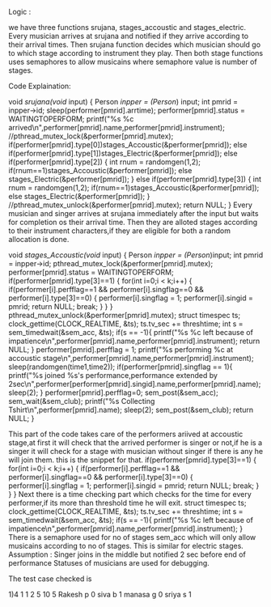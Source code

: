 Logic :

we have three functions srujana, stages_accoustic and stages_electric. Every musician arrives at srujana and notified
if they arrive according to their arrival times.
Then srujana function decides which musician should go to which stage according to instrument they play.
Then both stage functions uses semaphores to allow musicains where semaphore value is number of stages.

Code Explaination:

void *srujana(void* input)
{
	Person *inpper = (Person*) input;
	int pmrid = inpper->id;
	sleep(performer[pmrid].arrtime);
	performer[pmrid].status = WAITINGTOPERFORM;
	printf("%s %c arrived\n",performer[pmrid].name,performer[pmrid].instrument);
	//pthread_mutex_lock(&performer[pmrid].mutex);
	if(performer[pmrid].type[0])stages_Accoustic(&performer[pmrid]);
	else if(performer[pmrid].type[1])stages_Electric(&performer[pmrid]);
	else if(performer[pmrid].type[2])
	{
		int rnum = randomgen(1,2);
		if(rnum==1)stages_Accoustic(&performer[pmrid]);
		else stages_Electric(&performer[pmrid]);
	}
	else if(performer[pmrid].type[3])
	{
		int rnum = randomgen(1,2);
		if(rnum==1)stages_Accoustic(&performer[pmrid]);
		else stages_Electric(&performer[pmrid]);
	}
	//pthread_mutex_unlock(&performer[pmrid].mutex);
	return NULL;
}
Every musician and singer arrives at srujana immediately after the input but waits for completion os their arrival time.
Then they are alloted stages according to their instrument characters,if they are eligible for both a random allocation is 
done.

void *stages_Accoustic(void* input)
{
	Person *inpper = (Person*)input;
	int pmrid = inpper->id;
	pthread_mutex_lock(&performer[pmrid].mutex);
	performer[pmrid].status = WAITINGTOPERFORM;
	if(performer[pmrid].type[3]==1)
	{
		for(int i=0;i < k;i++)
		{
			if(performer[i].perfflag==1 && performer[i].singflag==0 && performer[i].type[3]==0)
			{
				performer[i].singflag = 1;
				performer[i].singid = pmrid;
				return NULL;
				break;
			}
		}
	}	
	pthread_mutex_unlock(&performer[pmrid].mutex);
	struct timespec ts;
	clock_gettime(CLOCK_REALTIME, &ts);
	ts.tv_sec += threshtime; 
	int s = sem_timedwait(&sem_acc, &ts);
	if(s == -1){
		printf("%s %c left because of impatience\n",performer[pmrid].name,performer[pmrid].instrument);
		return NULL;
	}
	performer[pmrid].perfflag = 1;
	printf("%s performing %c at accoustic stage\n",performer[pmrid].name,performer[pmrid].instrument);
	sleep(randomgen(time1,time2));
	if(performer[pmrid].singflag == 1){
		printf("%s joined %s's performance,performance extended by 2sec\n",performer[performer[pmrid].singid].name,performer[pmrid].name);
		sleep(2);
	}
	performer[pmrid].perfflag=0;
	sem_post(&sem_acc);
	sem_wait(&sem_club);
	printf("%s Collecting Tshirt\n",performer[pmrid].name);
	sleep(2);
	sem_post(&sem_club);
	return NULL;
}

This part of the code takes care of the performers ariived at accoustic stage,at first it will check that the arrived performer is
singer or not,if he is a singer it will check for a stage with musician without singer if there is any he will join them.
this is the snippet for that.
	if(performer[pmrid].type[3]==1)
	{
		for(int i=0;i < k;i++)
		{
			if(performer[i].perfflag==1 && performer[i].singflag==0 && performer[i].type[3]==0)
			{
				performer[i].singflag = 1;
				performer[i].singid = pmrid;
				return NULL;
				break;
			}
		}
	}
Next there is a time checking part which checks for the time for every performer,if its more than threshold time he will exit.
	struct timespec ts;
	clock_gettime(CLOCK_REALTIME, &ts);
	ts.tv_sec += threshtime; 
	int s = sem_timedwait(&sem_acc, &ts);
	if(s == -1){
		printf("%s %c left because of impatience\n",performer[pmrid].name,performer[pmrid].instrument);
		}
There is a semaphore used for no of stages sem_acc which will only allow musicains according to no of stages. 
This is similar for electric stages.
Assumption : Singer joins in the middle but notified 2 sec before end of performance 
Statuses of musicians are used for debugging. 

The test case checked is 

1)4 1 1 2 5 10 5
Rakesh p 0
siva b 1
manasa g 0
sriya s 1
